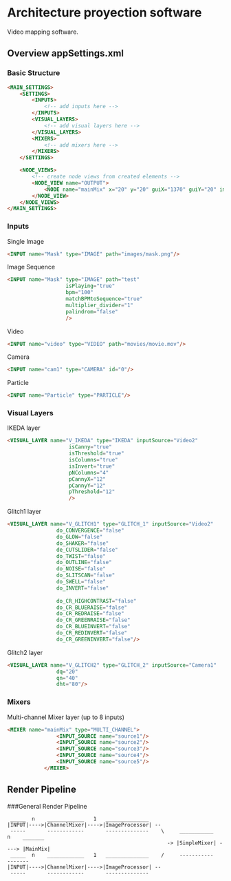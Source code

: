 Architecture proyection software
================================

Video mapping software.


Overview appSettings.xml
------------------------

### Basic Structure

```html
<MAIN_SETTINGS>
    <SETTINGS>
        <INPUTS>
            <!-- add inputs here -->
        </INPUTS>
        <VISUAL_LAYERS>
            <!-- add visual layers here --> 
        </VISUAL_LAYERS>
        <MIXERS>
        	<!-- add mixers here --> 
        </MIXERS>
    </SETTINGS>

    <NODE_VIEWS>
    	<!-- create node views from created elements --> 
        <NODE_VIEW name="OUTPUT">
            <NODE name="mainMix" x="20" y="20" guiX="1370" guiY="20" imageScale="1.35" guiWidth="200" />
        </NODE_VIEW>
    </NODE_VIEWS>
</MAIN_SETTINGS>
```

### Inputs

Single Image
```html
<INPUT name="Mask" type="IMAGE" path="images/mask.png"/>
```

Image Sequence
```html
<INPUT name="Mask" type="IMAGE" path="test"
                   isPlaying="true" 
                   bpm="100" 
                   matchBPMtoSequence="true" 
                   multiplier_divider="1"
                   palindrom="false"
                   />
```

Video
```html
<INPUT name="video" type="VIDEO" path="movies/movie.mov"/>
```

Camera
```html
<INPUT name="cam1" type="CAMERA" id="0"/>
```

Particle
```html
<INPUT name="Particle" type="PARTICLE"/>
```

### Visual Layers

IKEDA layer
```html
<VISUAL_LAYER name="V_IKEDA" type="IKEDA" inputSource="Video2"
                    isCanny="true" 
                    isThreshold="true" 
                    isColumns="true" 
                    isInvert="true"
                    pNColumns="4"
                    pCannyX="12"
                    pCannyY="12"
                    pThreshold="12"
                    />
```

Glitch1 layer
```html
<VISUAL_LAYER name="V_GLITCH1" type="GLITCH_1" inputSource="Video2"
                do_CONVERGENCE="false"
                do_GLOW="false"
                do_SHAKER="false"
                de_CUTSLIDER="false"
                do_TWIST="false"
                do_OUTLINE="false"
                do_NOISE="false"
                do_SLITSCAN="false"
                do_SWELL="false"
                do_INVERT="false"
                
                do_CR_HIGHCONTRAST="false"
                do_CR_BLUERAISE="false"
                do_CR_REDRAISE="false"
                do_CR_GREENRAISE="false"
                do_CR_BLUEINVERT="false"
                do_CR_REDINVERT="false"
                do_CR_GREENINVERT="false"/>
```

Glitch2 layer
```html
<VISUAL_LAYER name="V_GLITCH2" type="GLITCH_2" inputSource="Camera1"
                dq="20"
                qn="40"
                dht="80"/>
```

### Mixers

Multi-channel Mixer layer (up to 8 inputs)
```html
<MIXER name="mainMix" type="MULTI_CHANNEL">
                <INPUT_SOURCE name="source1"/>
                <INPUT_SOURCE name="source2"/>
                <INPUT_SOURCE name="source3"/>
                <INPUT_SOURCE name="source4"/>
                <INPUT_SOURCE name="source5"/>
            </MIXER>
```         

Render Pipeline
---------------

###General Render Pipeline

```
 _____  n    ____________   1   ______________
|INPUT|---->|ChannelMixer|---->|ImageProcessor| --
 -----       ------------       --------------    \     ___________    n    _______
                                                    -> |SimpleMixer| ----> |MainMix|
 _____  n    ____________   1   ______________    /     -----------         -------
|INPUT|---->|ChannelMixer|---->|ImageProcessor| --
 -----       ------------       --------------     
```

            